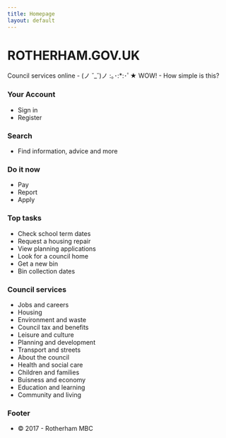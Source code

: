 ```yaml
---
title: Homepage
layout: default
---
```


# ROTHERHAM.GOV.UK
Council services online - (ノ ˘_˘)ノ :｡･:*:･ﾟ★ WOW! - How simple is this? 

### Your Account
- Sign in
- Register

### Search
- Find information, advice and more

### Do it now
- Pay
- Report
- Apply

### Top tasks
- Check school term dates
- Request a housing repair
- View planning applications
- Look for a council home
- Get a new bin
- Bin collection dates

### Council services
- Jobs and careers
- Housing
- Environment and waste
- Council tax and benefits
- Leisure and culture
- Planning and development
- Transport and streets
- About the council
- Health and social care
- Children and families
- Buisness and economy
- Education and learning
- Community and living

### Footer
- &copy; 2017 - Rotherham MBC






